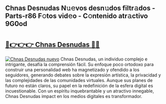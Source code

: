 ## Chnas Desnudas N𝚞𝚎vos desn𝚞dos filtr𝚊dos - Parts-r86 F𝚘tos vid𝚎o - C𝚘ntenido atr𝚊ctivo 9G0od

# <h2><a href="http://mb7oo3.tromn.icu/?c=Chnas+Desnudas">🔗👉👉👉 Chnas Desnudas 🔗🔗</a></h2>

[![Chnas Desnudas nuevo](https://i.imgur.com/pEAQMta.gif)](http://mb7oo3.tromn.icu/?c=Chnas+Desnudas)
Chnas Desnudas, un individuo complejo e intrigante, desafía la comprensión fácil. Su enfoque poco ortodoxo para construir una personalidad web ha magnetizado y ofendido a los seguidores, generando debates sobre la expresión artística, la privacidad y las complejidades de las comunidades virtuales. Aunque sus planes de futuro no están claros, su papel en la redefinición de la esfera digital es incuestionable. Con un espíritu inquebrantable y un atractivo innegable, Chnas Desnudas impact en los medios digitales es transformador.
